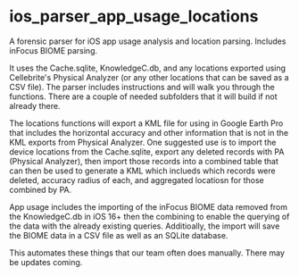 # ios_parser_app_usage_locations
A forensic parser for iOS app usage analysis and location parsing.  Includes inFocus BIOME parsing.

It uses the Cache.sqlite, KnowledgeC.db, and any locations exported using Cellebrite's Physical Analyzer (or any other locations that can be saved as a CSV file). 
The parser includes instructions and will walk you through the functions.  There are a couple of needed subfolders that it will build if not already there. 

The locations functions will export a KML file for using in Google Earth Pro that includes the horizontal accuracy and other information that is not in the 
KML exports from Physical Analyzer.  One suggested use is to import the device locations from the Cache.sqlite, export any deleted records with PA (Physical Analyzer),
then import those records into a combined table that can then be used to generate a KML which inclueds which records were deleted, accuracy radius of each, and 
aggregated locatiosn for those combined by PA.  

App usage includes the importing of the inFocus BIOME data removed from the KnowledgeC.db in iOS 16+ then the combining to enable the querying of the data with the 
already existing queries.  Additioally, the import will save the BIOME data in a CSV file as well as an SQLite database.  

This automates these things that our team often does manually.  There may be updates coming.  
